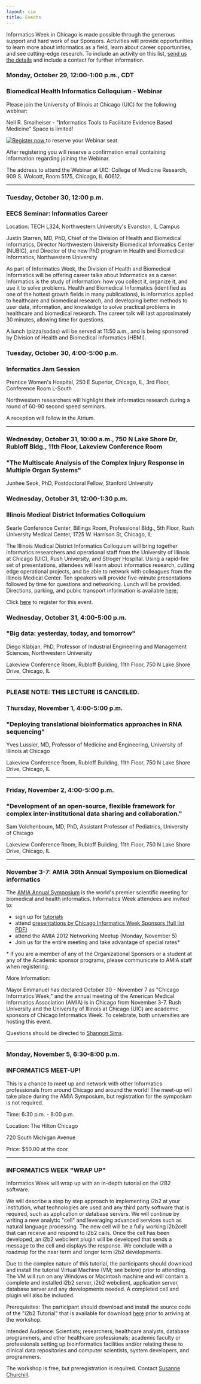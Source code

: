 ```yaml
---
layout: ciw
title: Events
---
```


Informatics Week in Chicago is made possible through the generous support and hard work of our Sponsors.  Activities will provide opportunities to learn more about informatics as a field, learn about career opportunities, and see cutting-edge research.  To include an activity on this list, [send us the details](mailto:informatics-webmaster@nubic.northwestern.edu) and include a contact for further information.


### Monday, October 29, 12:00-1:00 p.m., CDT
### Biomedical Health Informatics Colloquium - Webinar

Please join the University of Illinois at Chicago (UIC) for the following webinar:

Neil R. Smalheiser - "Informatics Tools to Facilitate Evidence Based Medicine"
Space is limited!

[ ![Register now](http://img.gotomeeting.com/g2mimages/webinar/themes/basic/button_registerNow.gif) ](https://www1.gotomeeting.com/register/949781681) to reserve your Webinar seat.


After registering you will reserve a confirmation email containing information regarding joining the Webinar.

The address to attend the Webinar at UIC:  College of Medicine Research, 909 S. Wolcott, Room 5175, Chicago, IL 60612.
_______________________________________________________
### Tuesday, October 30, 12:00 p.m.
### EECS Seminar: Informatics Career

Location: TECH L324, Northwestern University's Evanston, IL Campus


Justin Starren, MD, PhD, Chief of the Division of Health and Biomedical Informatics, Director Northwestern University Biomedical Informatics Center (NUBIC), and Director of the new PhD program in Health and Biomedical Informatics, Northwestern University

As part of Informatics Week, the Division of Health and Biomedical Informatics will be offering career talks about Informatics as a career. Informatics is the study of information: how you collect it, organize it, and use it to solve problems.  Health and Biomedical Informatics (identified as one of the hottest growth fields in many publications), is informatics applied to healthcare and biomedical research, and developing better methods to user data, information, and knowledge to solve practical problems in healthcare and biomedical research.  The career talk will last approximately 30 minutes, allowing time for questions.

A lunch (pizza/sodas) will be served at 11:50 a.m., and is being sponsored by Division of Health and Biomedical Informatics (HBMI).


### Tuesday, October 30, 4:00-5:00 p.m.
### Informatics Jam Session

Prentice Women's Hospital, 250 E Superior, Chicago, IL, 3rd Floor, Conference Room L-South

Northwestern researchers will highlight their informatics research during a round of 60-90 second speed seminars.

A reception will follow in the Atrium.
________________________________________________________

### Wednesday, October 31, 10:00 a.m., 750 N Lake Shore Dr, Rubloff Bldg., 11th Floor, Lakeview Conference Room
### "The Multiscale Analysis of the Complex Injury Response in Multiple Organ Systems"

Junhee Seok, PhD, Postdoctoral Fellow, Stanford University

### Wednesday, October 31, 12:00-1:30 p.m.
### Illinois Medical District Informatics Colloquium

Searle Conference Center, Billings Room, Professional Bldg., 5th Floor, Rush University Medical Center, 1725 W. Harrison St, Chicago, IL

The Illinois Medical District Informatics Colloquium will bring together informatics researchers and operational staff from the University of Illinois at Chicago (UIC), Rush University, and Stroger Hospital.  Using a rapid-fire set of presentations, attendees will learn about informatics research, cutting edge operational projects, and be able to network with colleagues from the Illinois Medical Center.  Ten speakers will provide five-minute presentations followed by time for questions and networking. Lunch will be provided.
Directions, parking, and public transport information is available [here:](http://www.rush.edu/rumc/page-1239655985905.html)

Click [here](https://www.surveymonkey.com/s/IMDInformaticsRSVP) to register for this event.



### Wednesday, October 31, 4:00-5:00 p.m.
### "Big data: yesterday, today, and tomorrow"

Diego Klabjan, PhD, Professor of Industrial Engineering and Management Sciences, Northwestern University

Lakeview Conference Room, Rubloff Building, 11th Floor, 750 N Lake Shore Drive, Chicago, IL
___________________________________________________________
### PLEASE NOTE: THIS LECTURE IS CANCELED.
### Thursday, November 1, 4:00-5:00 p.m.
### "Deploying translational bioinformatics approaches in RNA sequencing"

Yves Lussier, MD, Professor of Medicine and Engineering, University of Illinois at Chicago

Lakeview Conference Room, Rubloff Building, 11th Floor, 750 N Lake Shore Drive, Chicago, IL
____________________________________________________________
### Friday, November 2, 4:00-5:00 p.m.
### "Development of an open-source, flexible framework for complex inter-institutional data sharing and collaboration."

Sam Volchenboum, MD, PhD, Assistant Professor of Pediatrics, University of Chicago

Lakeview Conference Room, Rubloff Building, 11th Floor, 750 N Lake Shore Drive, Chicago, IL
_____________________________________________________________
### November 3-7: AMIA 36th Annual Symposium on Biomedical informatics

The [AMIA Annual Symposium](http://www.amia.org/amia2012) is the world's premier scientific meeting for biomedical and health informatics.  Informatics Week attendees are invited to:

*	sign up for [tutorials](http://www.amia.org/amia2012/tutorials)
* attend [presentations by Chicago Informatics Week Sponsors (full list PDF)](./chicago-talks-2.pdf)
*	attend the AMIA 2012 Networking Meetup (Monday, November 5)
*	Join us for the entire meeting and take advantage of special rates*

\* if you are a member of any of the Organizational Sponsors or a student at any of the Academic sponsor programs, please communicate to AMIA staff when registering.

More Information:

Mayor Emmanuel has declared October 30 - November 7 as "Chicago Informatics Week," and the annual meeting of the American Medical Informatics Association (AMIA) is in Chicago from November 3-7.  Rush University and the University of Illinois at Chicago (UIC) are academic sponsors of Chicago Informatics Week.  To celebrate, both universities are hosting this event.

Questions should be directed to [Shannon Sims](mailto:shannon_sims@rush.edu).
_____________________________________________________________

### Monday, November 5, 6:30-8:00 p.m.
### INFORMATICS MEET-UP!

This is a chance to meet up and network with other Informatics professionals from around Chicago and around the world!  The meet-up will take place during the AMIA Symposium, but registration for the symposium is not required.

Time:  6:30 p.m. - 8:00 p.m.

Location:
The Hilton Chicago

720 South Michigan Avenue

Price: $50.00 at the door
_______________________________________________________________

### INFORMATICS WEEK "WRAP UP"

Informatics Week will wrap up with an in-depth tutorial on the I2B2 software.

We will describe a step by step approach to implementing i2b2 at your institution, what technologies are used and any third party software that is required, such as application or database servers. We will continue by writing a new analytic "cell" and leveraging advanced services such as
natural language processing. The new cell will be a fully working i2b2cell that can receive and respond to i2b2 calls. Once the cell has been developed, an i2b2 webclient plugin will be developed that sends a message to the cell and displays the response. We conclude with a roadmap
for the near term and longer term i2b2 developments.

Due to the complex nature of this tutorial, the participants should download and install the tutorial Virtual Machine (VM; see below) prior to attending. The VM will run on any Windows or Macintosh machine and will contain a complete and installed i2b2 server, i2b2 webclient,
application server, database server and any developments needed. A completed cell and plugin will also be included.

Prerequisites: The participant should download and install the source code of the "i2b2 Tutorial" that is available for download [here](https://www.i2b2.org/software/ctsa2012.html) prior to arriving at the workshop.

Intended Audience: Scientists; researchers; healthcare analysts, database programmers, and other healthcare professionals; academic faculty or professionals setting up bioinformatics facilities and/or relating these to clinical data repositories and computer scientists, system developers,
and programmers.

The workshop is free, but preregistration is required.  Contact [Susanne Churchill](mailto:SCHURCHILL@PARTNERS.ORG).

